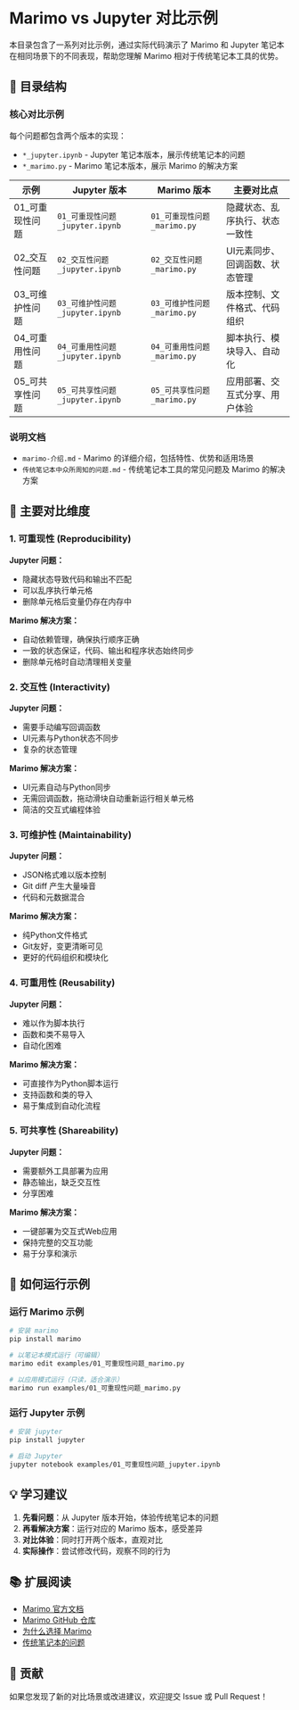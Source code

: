 # Marimo vs Jupyter 对比示例

本目录包含了一系列对比示例，通过实际代码演示了 Marimo 和 Jupyter 笔记本在相同场景下的不同表现，帮助您理解 Marimo 相对于传统笔记本工具的优势。

## 📁 目录结构

### 核心对比示例

每个问题都包含两个版本的实现：
- `*_jupyter.ipynb` - Jupyter 笔记本版本，展示传统笔记本的问题
- `*_marimo.py` - Marimo 笔记本版本，展示 Marimo 的解决方案

| 示例 | Jupyter 版本 | Marimo 版本 | 主要对比点 |
|------|-------------|-------------|-----------|
| 01_可重现性问题 | `01_可重现性问题_jupyter.ipynb` | `01_可重现性问题_marimo.py` | 隐藏状态、乱序执行、状态一致性 |
| 02_交互性问题 | `02_交互性问题_jupyter.ipynb` | `02_交互性问题_marimo.py` | UI元素同步、回调函数、状态管理 |
| 03_可维护性问题 | `03_可维护性问题_jupyter.ipynb` | `03_可维护性问题_marimo.py` | 版本控制、文件格式、代码组织 |
| 04_可重用性问题 | `04_可重用性问题_jupyter.ipynb` | `04_可重用性问题_marimo.py` | 脚本执行、模块导入、自动化 |
| 05_可共享性问题 | `05_可共享性问题_jupyter.ipynb` | `05_可共享性问题_marimo.py` | 应用部署、交互式分享、用户体验 |

### 说明文档

- `marimo-介绍.md` - Marimo 的详细介绍，包括特性、优势和适用场景
- `传统笔记本中众所周知的问题.md` - 传统笔记本工具的常见问题及 Marimo 的解决方案

## 🎯 主要对比维度

### 1. 可重现性 (Reproducibility)
**Jupyter 问题：**
- 隐藏状态导致代码和输出不匹配
- 可以乱序执行单元格
- 删除单元格后变量仍存在内存中

**Marimo 解决方案：**
- 自动依赖管理，确保执行顺序正确
- 一致的状态保证，代码、输出和程序状态始终同步
- 删除单元格时自动清理相关变量

### 2. 交互性 (Interactivity)
**Jupyter 问题：**
- 需要手动编写回调函数
- UI元素与Python状态不同步
- 复杂的状态管理

**Marimo 解决方案：**
- UI元素自动与Python同步
- 无需回调函数，拖动滑块自动重新运行相关单元格
- 简洁的交互式编程体验

### 3. 可维护性 (Maintainability)
**Jupyter 问题：**
- JSON格式难以版本控制
- Git diff 产生大量噪音
- 代码和元数据混合

**Marimo 解决方案：**
- 纯Python文件格式
- Git友好，变更清晰可见
- 更好的代码组织和模块化

### 4. 可重用性 (Reusability)
**Jupyter 问题：**
- 难以作为脚本执行
- 函数和类不易导入
- 自动化困难

**Marimo 解决方案：**
- 可直接作为Python脚本运行
- 支持函数和类的导入
- 易于集成到自动化流程

### 5. 可共享性 (Shareability)
**Jupyter 问题：**
- 需要额外工具部署为应用
- 静态输出，缺乏交互性
- 分享困难

**Marimo 解决方案：**
- 一键部署为交互式Web应用
- 保持完整的交互功能
- 易于分享和演示

## 🚀 如何运行示例

### 运行 Marimo 示例

```bash
# 安装 marimo
pip install marimo

# 以笔记本模式运行（可编辑）
marimo edit examples/01_可重现性问题_marimo.py

# 以应用模式运行（只读，适合演示）
marimo run examples/01_可重现性问题_marimo.py
```

### 运行 Jupyter 示例

```bash
# 安装 jupyter
pip install jupyter

# 启动 Jupyter
jupyter notebook examples/01_可重现性问题_jupyter.ipynb
```

## 💡 学习建议

1. **先看问题**：从 Jupyter 版本开始，体验传统笔记本的问题
2. **再看解决方案**：运行对应的 Marimo 版本，感受差异
3. **对比体验**：同时打开两个版本，直观对比
4. **实际操作**：尝试修改代码，观察不同的行为

## 📚 扩展阅读

- [Marimo 官方文档](https://docs.marimo.io/)
- [Marimo GitHub 仓库](https://github.com/marimo-team/marimo)
- [为什么选择 Marimo](./marimo-介绍.md)
- [传统笔记本的问题](./传统笔记本中众所周知的问题.md)

## 🤝 贡献

如果您发现了新的对比场景或改进建议，欢迎提交 Issue 或 Pull Request！
